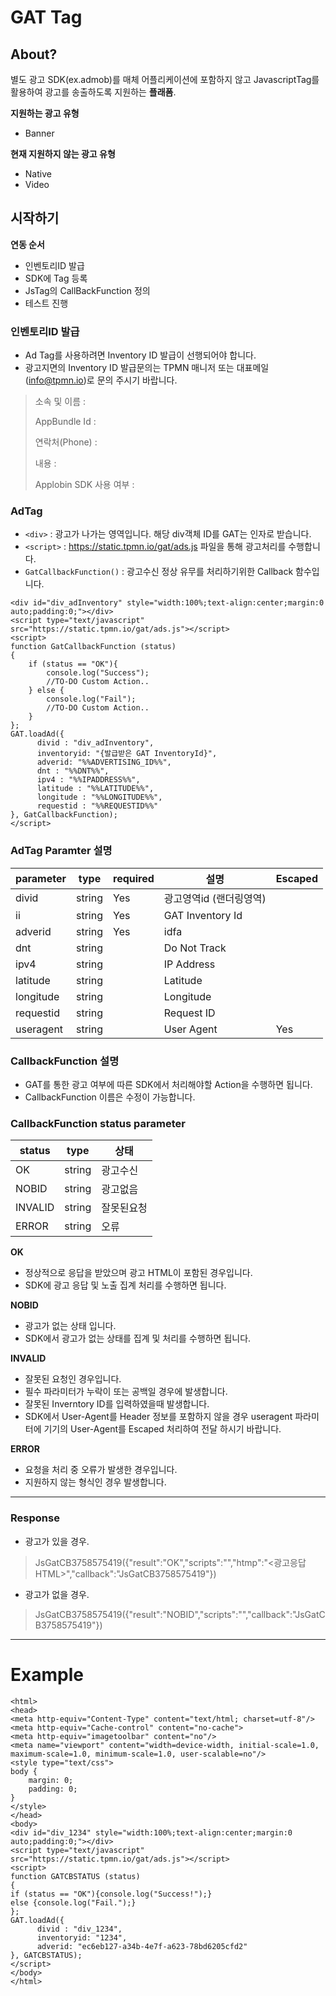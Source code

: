 # GAT Tag

## About?

별도 광고 SDK(ex.admob)를 매체 어플리케이션에 포함하지 않고 JavascriptTag를 활용하여 광고를 송출하도록 지원하는 <b>플래폼</b>.


**지원하는 광고 유형**
- Banner

**현재 지원하지 않는 광고 유형**
- Native
- Video

## 시작하기

**연동 순서**

- 인벤토리ID 발급
- SDK에 Tag 등록
- JsTag의 CallBackFunction 정의
- 테스트 진행


### 인벤토리ID 발급

- Ad Tag를 사용하려면 Inventory ID 발급이 선행되어야 합니다.
- 광고지면의 Inventory ID 발급문의는 TPMN 매니저 또는 대표메일(info@tpmn.io)로 문의 주시기 바랍니다.
> 소속 및 이름 : 
> 
> AppBundle Id : 
>
> 연락처(Phone) :
> 
> 내용 : 
> 
> Applobin SDK 사용 여부 :



### AdTag

- `<div>` : 광고가 나가는 영역입니다. 해당 div객체 ID를 GAT는 인자로 받습니다. 
- `<script>` : https://static.tpmn.io/gat/ads.js 파일을 통해 광고처리를 수행합니다.
- `GatCallbackFunction()` : 광고수신 정상 유무를 처리하기위한 Callback 함수입니다. 

````renderscript
<div id="div_adInventory" style="width:100%;text-align:center;margin:0 auto;padding:0;"></div>
<script type="text/javascript" src="https://static.tpmn.io/gat/ads.js"></script> 
<script>
function GatCallbackFunction (status)
{
    if (status == "OK"){
        console.log("Success");
        //TO-DO Custom Action..
    } else {
        console.log("Fail");
        //TO-DO Custom Action..
    }
};
GAT.loadAd({
      divid : "div_adInventory",
      inventoryid: "{발급받은 GAT InventoryId}",
      adverid: "%%ADVERTISING_ID%%",
      dnt : "%%DNT%%",
      ipv4 : "%%IPADDRESS%%",
      latitude : "%%LATITUDE%%",
      longitude : "%%LONGITUDE%%",
      requestid : "%%REQUESTID%%"
}, GatCallbackFunction);
</script>
````


### AdTag Paramter 설명

| parameter | type   | required | 설명                   | Escaped |
|-----------|--------|----------|----------------------|---------|
| divid     | string | Yes      | 광고영역id (랜더링영역)   |         |
| ii        | string | Yes      | GAT Inventory Id     |         |
| adverid   | string | Yes      | idfa                 |         |
| dnt       | string |          | Do Not Track         |         |
| ipv4      | string |          | IP Address           |         |
| latitude  | string |          | Latitude             |         |
| longitude | string |          | Longitude            |         |
| requestid | string |          | Request ID           |         |
| useragent | string |          | User Agent           | Yes     |


### CallbackFunction 설명

- GAT를 통한 광고 여부에 따른 SDK에서 처리해야할 Action을 수행하면 됩니다.
- CallbackFunction 이름은 수정이 가능합니다.

### CallbackFunction status parameter

| status  | type   | 상태    |
|---------|--------|-------|
| OK      | string | 광고수신  |
| NOBID   | string | 광고없음  |
| INVALID | string | 잘못된요청 |
| ERROR   | string | 오류    |

**OK**

- 정상적으로 응답을 받았으며 광고 HTML이 포함된 경우입니다.
- SDK에 광고 응답 및 노출 집계 처리를 수행하면 됩니다.


**NOBID**

- 광고가 없는 상태 입니다.
- SDK에서 광고가 없는 상태를 집계 및 처리를 수행하면 됩니다. 


**INVALID**

- 잘못된 요청인 경우입니다.
- 필수 파라미터가 누락이 또는 공백일 경우에 발생합니다.
- 잘못된 Inverntory ID를 입력하였을때 발생합니다.
- SDK에서 User-Agent를 Header 정보를 포함하지 않을 경우 useragent 파라미터에 기기의 User-Agent를 Escaped 처리하여 전달 하시기 바랍니다.


**ERROR**

- 요청을 처리 중 오류가 발생한 경우입니다.
- 지원하지 않는 형식인 경우 발생합니다.


----


### Response 

- 광고가 있을 경우.

> JsGatCB3758575419({"result":"OK","scripts":"","htmp":"<광고응답HTML>","callback":"JsGatCB3758575419"})

- 광고가 없을 경우.
> JsGatCB3758575419({"result":"NOBID","scripts":"","callback":"JsGatCB3758575419"})


----

# Example

```renderscript
<html>
<head>
<meta http-equiv="Content-Type" content="text/html; charset=utf-8"/>
<meta http-equiv="Cache-control" content="no-cache">
<meta http-equiv="imagetoolbar" content="no"/>
<meta name="viewport" content="width=device-width, initial-scale=1.0, maximum-scale=1.0, minimum-scale=1.0, user-scalable=no"/>
<style type="text/css">
body {
    margin: 0;
    padding: 0;
}
</style>
</head>
<body>
<div id="div_1234" style="width:100%;text-align:center;margin:0 auto;padding:0;"></div>
<script type="text/javascript" src="https://static.tpmn.io/gat/ads.js"></script> 
<script>
function GATCBSTATUS (status)
{
if (status == "OK"){console.log("Success!");}
else {console.log("Fail.");}
};
GAT.loadAd({
      divid : "div_1234",
      inventoryid: "1234",
      adverid: "ec6eb127-a34b-4e7f-a623-78bd6205cfd2"
}, GATCBSTATUS);
</script>
</body>
</html>
```
